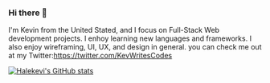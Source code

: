 ### Hi there 👋

I'm Kevin from the United Stated, and I focus on Full-Stack Web development projects. I enhoy learning new languages and frameworks. I also enjoy wireframing, UI, UX, and design in general. you can check me out at my Twitter:https://twitter.com/KevWritesCodes


[![Halekevi's GitHub stats](https://github-readme-stats.vercel.app/api?username=halekevi)](https://github.com/halekevi/github-readme-stats)

